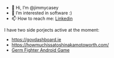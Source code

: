 - 👋 Hi, I’m @jimmycasey
- 👀 I’m interested in software :) 
- 📫 How to reach me: [Linkedin](https://www.linkedin.com/in/jimmycasey/)

I have two side porjects active at the moment:
- https://govdashboard.ie
- https://howmuchissatoshinakamotoworth.com/
- [Germ Fighter Android Game](https://play.google.com/store/apps/details?id=com.chute_cures.germ_fighter)
